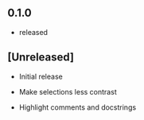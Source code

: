 ## 0.1.0

- released

## [Unreleased]

- Initial release

- Make selections less contrast

- Highlight comments and docstrings